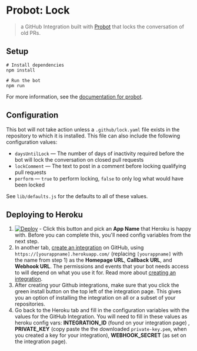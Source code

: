 # Probot: Lock

> a GitHub Integration built with [Probot](https://github.com/probot/probot) that locks the conversation of old PRs.

## Setup

```
# Install dependencies
npm install

# Run the bot
npm run
```

For more information, see the [documentation for probot](https://github.com/probot/probot).

## Configuration

This bot will not take action unless a `.github/lock.yaml` file exists in the repository to which it is installed. This file can also include the following configuration values:

* `daysUntilLock` &mdash; The number of days of inactivity required before the bot will lock the conversation on closed pull requests
* `lockComment` &mdash; The text to post in a comment before locking qualifying pull requests
* `perform` &mdash; `true` to perform locking, `false` to only log what would have been locked

See `lib/defaults.js` for the defaults to all of these values.

## Deploying to Heroku

1. [![Deploy](https://www.herokucdn.com/deploy/button.svg)](https://heroku.com/deploy) - Click this button and pick an **App Name** that Heroku is happy with. Before you can complete this, you'll need config variables from the next step.
1. In another tab, [create an integration](https://github.com/settings/integrations/new) on GitHub, using `https://[yourappname].herokuapp.com/` (replacing `[yourappname]` with the name from step 1) as the **Homepage URL**, **Callback URL**, and **Webhook URL**. The permissions and events that your bot needs access to will depend on what you use it for. Read more about [creating an integration](https://developer.github.com/early-access/integrations/creating-an-integration/).
1. After creating your Github integrations, make sure that you click the green install button on the top left of the integration page. This gives you an option of installing the integration on all or a subset of your repositories.
1. Go back to the Heroku tab and fill in the configuration variables with the values for the GitHub Integration. You will need to fill in these values as heroku config vars: **INTEGRATION_ID** (found on your integration page) , **PRIVATE_KEY** (copy paste the the downloaded `private-key.pem`, when you created a key for your integration), **WEBHOOK_SECRET** (as set on the integration page).
